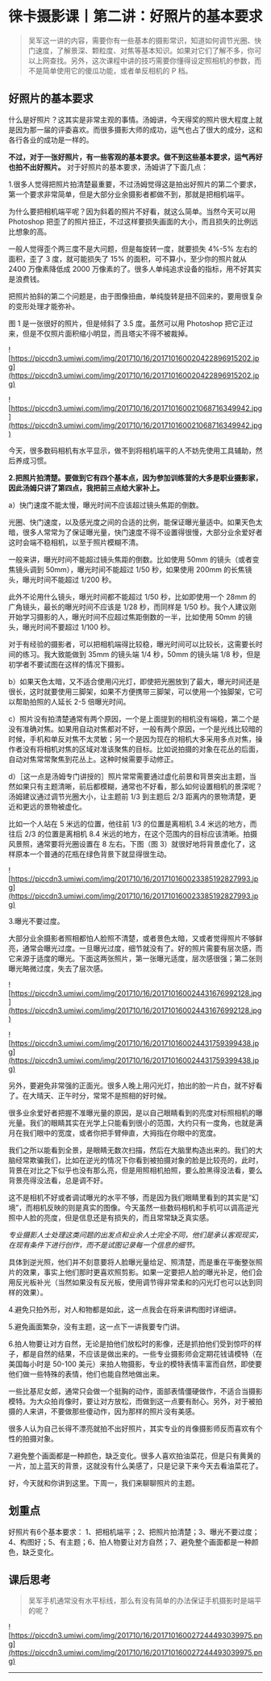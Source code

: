 # 徕卡摄影课丨第二讲：好照片的基本要求

> 吴军这一讲的内容，需要你有一些基本的摄影常识，知道如何调节光圈、快门速度，了解景深、颗粒度、对焦等基本知识。如果对它们了解不多，你可以上网查找。另外，这次课程中讲的技巧需要你懂得设定照相机的参数，而不是简单使用它的傻瓜功能，或者单反相机的 P 档。

## 好照片的基本要求

什么是好照片？这其实是非常主观的事情。汤姆讲，今天得奖的照片很大程度上就是因为那一届的评委喜欢。而很多摄影大师的成功，运气也占了很大的成分，这和各行各业的成功是一样的。

 **不过，对于一张好照片，有一些客观的基本要求。做不到这些基本要求，运气再好也拍不出好照片。** 对于好照片的基本要求，汤姆讲了下面几点：

1.很多人觉得把照片拍清楚最重要，不过汤姆觉得这是拍出好照片的第二个要求，第一个要求非常简单，但是大部分业余摄影者都做不到，那就是把相机端平。

为什么要把相机端平呢？因为斜着的照片不好看，就这么简单。当然今天可以用 Photoshop 把歪了的照片扭正，不过这样要损失画面的大小，而且损失的比例远比想象的高。

一般人觉得歪个两三度不是大问题，但是每旋转一度，就要损失 4%-5% 左右的面积，歪了 3 度，就可能损失了 15% 的面积，可不算小，至少你的照片就从 2400 万像素降低成 2000 万像素的了。很多人单纯追求设备的指标，用不好其实是浪费钱。

把照片拍斜的第二个问题是，由于图像扭曲，单纯旋转是扭不回来的，要用很复杂的变形处理才能弥补。

图 1 是一张很好的照片，但是倾斜了 3.5 度。虽然可以用 Photoshop 把它正过来，但是不仅照片面积缩小明显，而且塔尖不得不被裁掉。

![https://piccdn3.umiwi.com/img/201710/16/201710160020422896915202.jpg](https://piccdn3.umiwi.com/img/201710/16/201710160020422896915202.jpg)

![https://piccdn3.umiwi.com/img/201710/16/201710160021068716349942.jpg](https://piccdn3.umiwi.com/img/201710/16/201710160021068716349942.jpg)

今天，很多数码相机有水平显示，做不到将相机端平的人不妨先使用工具辅助，然后养成习惯。

 **2.把照片拍清楚。要做到它有四个基本点，因为参加训练营的大多是职业摄影家，因此汤姆只讲了第四点，我把前三点给大家补上。**

a）快门速度不能太慢，曝光时间不应该超过镜头焦距的倒数。

光圈、快门速度，以及感光度之间的合适的比例，能保证曝光量适中。如果天色太暗，很多人常常为了保证曝光量，快门速度不得不设置得很慢，大部分业余爱好者这时会端不稳相机，以至于照片模糊不清。

一般来讲，曝光时间不能超过镜头焦距的倒数。比如使用 50mm 的镜头（或者变焦镜头调到 50mm），曝光时间不能超过 1/50 秒，如果使用 200mm 的长焦镜头，曝光时间不能超过 1/200 秒。

此外不论用什么镜头，曝光时间都不能超过 1/50 秒，比如即使用一个 28mm 的广角镜头，最长的曝光时间不应该是 1/28 秒，而同样是 1/50 秒。我个人建议刚开始学习摄影的人，曝光时间不应超过焦距倒数的一半，比如使用 50mm 的镜头，曝光时间不要超过 1/100 秒。

对于有经验的摄影者，可以把相机端得比较稳，曝光时间可以比较长，这需要长时间的练习。我大致能做到 35mm 的镜头端 1/4 秒，50mm 的镜头端 1/8 秒，但是初学者不要试图在这样的情况下摄影。

b）如果天色太暗，又不适合使用闪光灯，即使把光圈放到了最大，曝光时间还是很长，这时就要使用三脚架，如果不方便携带三脚架，可以使用一个独脚架，它可以帮助拍照的人延长 2-5 倍曝光时间。

c）照片没有拍清楚通常有两个原因，一个是上面提到的相机没有端稳，第二个是没有准确对焦。如果用自动对焦都对不好，一般有两个原因，一个是光线比较暗的时候，手机和单反对焦不太灵敏；另一个是因为现在的相机大多采用多点对焦，操作者没有将相机对焦的区域对准该聚焦的目标。比如说拍摄的对象在花丛的后面，自动对焦常常聚焦到花丛上。这种时候需要手动修正。

d）［这一点是汤姆专门讲授的］照片常常需要通过虚化前景和背景突出主题，当然如果只有主题清晰，前后都模糊，通常也不好看，那么如何设置相机的景深呢？汤姆建议通过调节光圈大小，让主题前 1/3 到主题后 2/3 距离内的景物清楚，更近和更远的景物被虚化。

比如一个人站在 5 米远的位置，他往前 1/3 的位置是离相机 3.4 米远的地方，而往后 2/3 的位置是离相机 8.4 米远的地方，在这个范围内的目标应该清晰。拍摄风景照，通常要将光圈设置在 8 左右。下图（图 3）就很好地将背景虚化了，这样原本一个普通的花瓶在绿色背景下就显得很生动。

![https://piccdn3.umiwi.com/img/201710/16/201710160023385192827993.jpg](https://piccdn3.umiwi.com/img/201710/16/201710160023385192827993.jpg)

3.曝光不要过度。

大部分业余摄影者照相都怕人脸照不清楚，或者景色太暗，又或者觉得照片不够鲜亮，通常会曝光过度。一旦曝光过度，细节就没有了。好的照片需要有层次感，而它来源于适度的曝光。下面这两张照片，第一张曝光适度，层次感很强；第二张则曝光略微过度，失去了层次感。

![https://piccdn3.umiwi.com/img/201710/16/201710160024431676992128.jpg](https://piccdn3.umiwi.com/img/201710/16/201710160024431676992128.jpg)

![https://piccdn3.umiwi.com/img/201710/16/201710160024431759399438.jpg](https://piccdn3.umiwi.com/img/201710/16/201710160024431759399438.jpg)

另外，要避免非常强的正面光。很多人晚上用闪光灯，拍出的脸一片白，就不好看了。在大晴天、正午时分，常常不是照相的好时候。

很多业余爱好者把握不准曝光量的原因，是以自己眼睛看到的亮度对标照相机的曝光量。我们的眼睛其实在光学上只能看到很小的范围，大约只有一度角，也就是满月在我们眼中的宽度，或者你把手臂伸直，大拇指在你眼中的宽度。

我们之所以能看到全景，是眼睛无数次扫描，然后在大脑里构造出来的。我们的大脑经常欺骗我们，比如在逆光的情况下你看到被拍摄对象的脸是比较亮的，此时，背景在对比之下似乎也没有那么亮，但是用照相机拍照，要么脸黑得没法看，要么背景亮得没法看，总是调不好。

这不是相机不好或者调试曝光的水平不够，而是因为我们眼睛里看到的其实是“幻境”，而相机反映的则是真实的图像。今天虽然一些数码相机和手机可以调高逆光照中人脸的亮度，但是信息还是有损失的，而且常常缺乏真实感。

 *专业摄影人士处理这类问题的出发点和业余人士完全不同，他们是承认客观现实，在现有条件下进行创作，而不是试图记录每一个信息的细节。*

具体到逆光照，他们并不刻意要将人脸曝光量给足、照清楚，而是重在平衡整张照片的效果，事实上他们那时更喜欢照剪影。如果一定要把人脸的曝光补足，他们会用反光板补光（当然如果没有反光板，使用调节得非常柔和的闪光灯也可以达到同样的效果）。

4.避免只拍外形，对人和物都是如此，这一点我会在将来讲构图时详细讲。

5.避免画面繁杂，没有主题，这一点下一讲我要专门讲。

6.拍人物要让对方自然，无论是拍他们放松时的影像，还是抓拍他们受到惊吓的样子，都是自然的结果，不应该是做出来的。一些专业摄影师会定期花钱请模特（在美国每小时是 50-100 美元）来拍人物摄影，专业的模特表情丰富而自然，即使要他们做一些特殊的表情，他们也能自然地做出来。

一些比基尼女郎，通常只会做一个挺胸的动作，面部表情僵硬做作，不适合当摄影模特。为大众拍肖像时，要让对方放松，而做到这一点要有耐心。另外，对于被拍摄的人来讲，不要做那些傻动作，因为那样的照片没有美感。

很多人认为自己长得不漂亮就拍不出好照片，其实专业的肖像摄影师反而喜欢有个性的拍摄对象。

7.避免整个画面都是一种颜色，缺乏变化。很多人喜欢拍油菜花，但是只有黄黄的一片，加上蓝天的背景，这就没有什么美感了，只是记录下来今天去看油菜花了。

好，今天就和你讲到这里。下周一，我们来聊聊照片的主题。

## 划重点

好照片有6个基本要求：
1、把相机端平；2、把照片拍清楚；3、曝光不要过度；4、构图好；5、有主题；6、拍人物要让对方自然；7、避免整个画面都是一种颜色，缺乏变化。

## 课后思考

> 吴军手机通常没有水平标线，那么有没有简单的办法保证手机摄影时是端平的呢？    

![https://piccdn3.umiwi.com/img/201710/16/201710160027244493039975.png](https://piccdn3.umiwi.com/img/201710/16/201710160027244493039975.png)

---
